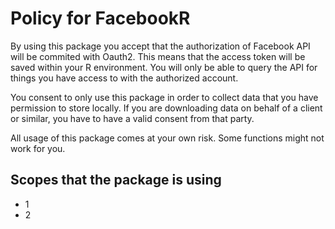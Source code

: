 # Policy for FacebookR
By using this package you accept that the authorization of Facebook API will be commited with Oauth2. This means that the access token will be saved within your R environment. You will only be able to query the API for things you have access to with the authorized account.

You consent to only use this package in order to collect data that you have permission to store locally. If you are downloading data on behalf of a client or similar, you have to have a valid consent from that party.

All usage of this package comes at your own risk. Some functions might not work for you.

## Scopes that the package is using
* 1
* 2
